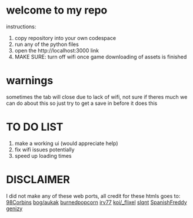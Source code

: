 
# welcome to my repo
instructions:
1. copy repository into your own codespace 
2. run any of the python files
3. open the http://localhost:3000 link
4. MAKE SURE: turn off wifi once game downloading of assets is finished
# warnings
sometimes the tab will close due to lack of wifi, not sure if theres much we can do about this so just try to get a save in before it does this

# TO DO LIST
1. make a working ui (would appreciate help)
2. fix wifi issues potentially
3. speed up loading times

# DISCLAIMER
I did not make any of these web ports, all credit for these htmls goes to:
[98Corbins](https://98cornbin.netlify.app/)
[bog/aukak](https://github.com/aukak)
[burnedpopcorn](https://github.com/burnedpopcorn)
[irv77](https://github.com/irv77)
[koi/_flixel](https://oldgrounds.xyz/)
[slqnt](https://github.com/slqntdevss)
[SpanishFreddy](https://github.com/spanishfreddy)
[genizy](https://github.com/genizy)
